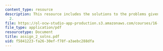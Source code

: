 ```yaml
---
content_type: resource
description: This resource includes the solutions to the problems given in the assignment
  2.
file: https://ol-ocw-studio-app-production.s3.amazonaws.com/courses/16-423j-aerospace-biomedical-and-life-support-engineering-spring-2006/f5841223fa2630eff78fa3aebc288dfa_assign_2_solns.pdf
file_type: application/pdf
resourcetype: Document
title: assign_2_solns.pdf
uid: f5841223-fa26-30ef-f78f-a3aebc288dfa
---
```

